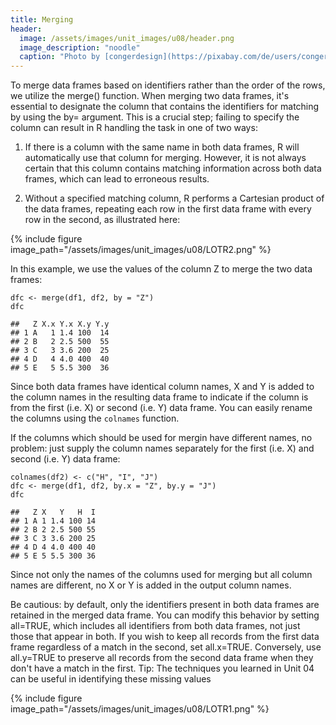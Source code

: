 ```yaml
---
title: Merging
header:
  image: /assets/images/unit_images/u08/header.png
  image_description: "noodle"
  caption: "Photo by [congerdesign](https://pixabay.com/de/users/congerdesign-509903/?utm_source=link-attribution&utm_medium=referral&utm_campaign=image&utm_content=1312384) [from Pixabay](https://pixabay.com/de/?utm_source=link-attribution&utm_medium=referral&utm_campaign=image&utm_content=1312384)"
---
```

To merge data frames based on identifiers rather than the order of the rows, we utilize the merge() function. When merging two data frames, it's essential to designate the column that contains the identifiers for matching by using the by= argument. This is a crucial step; failing to specify the column can result in R handling the task in one of two ways:

1. If there is a column with the same name in both data frames, R will automatically use that column for merging. However, it is not always certain that this column contains matching information across both data frames, which can lead to erroneous results.

2. Without a specified matching column, R performs a Cartesian product of the data frames, repeating each row in the first data frame with every row in the second, as illustrated here:

{% include figure image_path="/assets/images/unit_images/u08/LOTR2.png" %}


In this example, we use the values of
the column Z to merge the two data frames:

```
dfc <- merge(df1, df2, by = "Z")
dfc

##   Z X.x Y.x X.y Y.y
## 1 A   1 1.4 100  14
## 2 B   2 2.5 500  55
## 3 C   3 3.6 200  25
## 4 D   4 4.0 400  40
## 5 E   5 5.5 300  36
```
Since both data frames have identical column names, X and Y is added to the
column names in the resulting data frame to indicate if the column is from the
first (i.e. X) or second (i.e. Y) data frame. You can easily rename the columns
using the `colnames` function.

If the columns which should be used for mergin have different names, no problem:
just supply the column names separately for the first (i.e. X) and second (i.e. Y)
data frame:

```
colnames(df2) <- c("H", "I", "J")
dfc <- merge(df1, df2, by.x = "Z", by.y = "J")
dfc

##   Z X   Y   H  I
## 1 A 1 1.4 100 14
## 2 B 2 2.5 500 55
## 3 C 3 3.6 200 25
## 4 D 4 4.0 400 40
## 5 E 5 5.5 300 36
```
Since not only the names of the columns used for merging but all column names are
different, no X or Y is added in the output column names.

Be cautious: by default, only the identifiers present in both data frames are retained in the merged data frame. You can modify this behavior by setting all=TRUE, which includes all identifiers from both data frames, not just those that appear in both. If you wish to keep all records from the first data frame regardless of a match in the second, set all.x=TRUE. Conversely, use all.y=TRUE to preserve all records from the second data frame when they don't have a match in the first. Tip: The techniques you learned in Unit 04 can be useful in identifying these missing values 

{% include figure image_path="/assets/images/unit_images/u08/LOTR1.png" %}


<!--
## Further reading

add some day
-->
